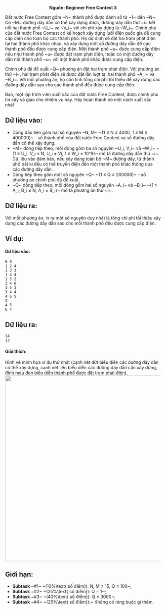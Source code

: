 **<center>Nguồn: Beginner Free Contest 3</center>**

Đất nước Free Contest gồm ~N~ thành phố được đánh số từ ~1~ đến ~N~. Có ~M~ đường dây dẫn có thể xây dựng được, đường dây dẫn thứ ~i~ kết nối hai thành phố ~U_i~ và ~V_i~ với chi phí xây dựng là ~W_i~. Chính phủ của đất nước Free Contest có kế hoạch xây dựng lưới điện quốc gia để cung cấp điện cho toàn bộ các thành phố. Họ dự định sẽ đặt hai trạm phát điện tại hai thành phố khác nhau, và xây dựng một số đường dây dẫn để các thành phố đều được cung cấp điện. Một thành phố ~u~ được cung cấp điện nếu như thành phố ~u~ được đặt trạm phát điện, hoặc có một đường dây dẫn nối thành phố ~u~ với một thành phố khác được cung cấp điện.

Chính phủ đã đề xuất ~Q~ phương án đặt hai trạm phát điện. Với phương án thứ ~i~, hai trạm phát điện sẽ được đặt lần lượt tại hai thành phố ~A_i~ và ~B_i~. Với mỗi phương án, họ cần tính tổng chi phí tối thiểu để xây dựng các đường dây dẫn sao cho các thành phố đều được cung cấp điện.

Bạn, một lập trình viên xuất sắc của đất nước Free Contest, được chính phủ tin cậy và giao cho nhiệm vụ này. Hãy hoàn thành nó một cách xuất sắc nhé!

## Dữ liệu vào:
- Dòng đầu tiên gồm hai số nguyên ~N, M~ ~(1 ≤ N ≤ 4000, 1 ≤ M ≤ 400000)~ - số thành phố của đất nước Free Contest và số đường dây dẫn có thể xây dựng.
- ~M~ dòng tiếp theo, mỗi dòng gồm ba số nguyên ~U_i, V_i~ và ~W_i~ ~(1 ≤ U_i, V_i ≤ N, U_i ≠ Vi, 1 ≤ W_i ≤ 10^9)~ mô tả đường dây dẫn thứ ~i~. Dữ liệu vào đảm bảo, nếu xây dựng toàn bộ ~M~ đường dây, từ thành phố bất kì đều có thể truyền điện đến một thành phố khác thông qua các đường dây dẫn.
- Dòng tiếp theo gồm một số nguyên ~Q~ ~(1 ≤ Q ≤ 200000)~ - số phương án chính phủ đã đề xuất.
- ~Q~ dòng tiếp theo, mỗi dòng gồm hai số nguyên ~A_i~ và ~B_i~ ~(1 ≤ A_i, B_i ≤ N, A_i ≠ B_i)~ mô tả phương án thứ ~i~.

## Dữ liệu ra:
Với mỗi phương án, in ra một số nguyên duy nhất là tổng chi phí tối thiểu xây dựng các đường dây dẫn sao cho mỗi thành phố đều được cung cấp điện.

## Ví dụ:
#### Dữ liệu vào:
```
6 8
1 2 4
1 3 3
1 4 4
1 5 2
2 4 6
3 5 3
3 4 4
4 6 5
2
4 5
6 4
```

## Dữ liệu ra:
```
14
13
```

#### Giải thích:
Hình vẽ minh họa ví dụ thứ nhất (cạnh nét đứt biễu diễn các đường dây dẫn có thể xây dựng, cạnh nét liền biểu diễn các đường dây dẫn cần xây dựng, đỉnh màu đen biểu diễn thành phố được đặt trạm phát điện).
<img src="/images/problems/614/ELECTRIC.svg" width=600px>

## Giới hạn:
- **Subtask** ~\#1~ ~(10\%\text{ số điểm}): N, M ≤ 15, Q ≤ 100~;
- **Subtask** ~\#2~ ~(25\%\text{ số điểm}): Q = 1~;
- **Subtask** ~\#3~ ~(40\%\text{ số điểm}): Q ≤ 3000~;
- **Subtask** ~\#4~ ~(25\%\text{ số điểm}):~ Không có ràng buộc gì thêm.